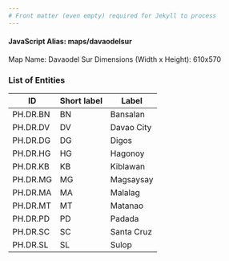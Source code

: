 ```yaml
---
# Front matter (even empty) required for Jekyll to process
---
```


#### JavaScript Alias: maps/davaodelsur

Map Name: Davaodel Sur
Dimensions (Width x Height): 610x570





### List of Entities

ID | Short label | Label
---|---|---|
PH.DR.BN | BN | Bansalan
PH.DR.DV | DV | Davao City
PH.DR.DG | DG | Digos
PH.DR.HG | HG | Hagonoy
PH.DR.KB | KB | Kiblawan
PH.DR.MG | MG | Magsaysay
PH.DR.MA | MA | Malalag
PH.DR.MT | MT | Matanao
PH.DR.PD | PD | Padada
PH.DR.SC | SC | Santa Cruz
PH.DR.SL | SL | Sulop